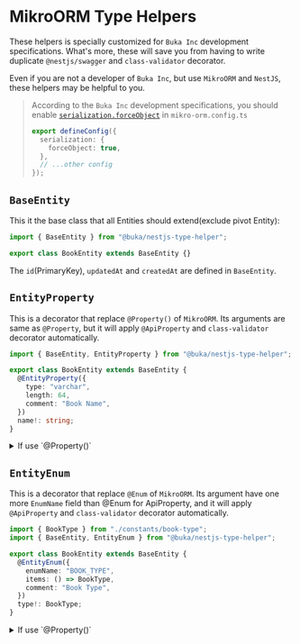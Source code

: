 # MikroORM Type Helpers

These helpers is specially customized for `Buka Inc` development specifications.
What's more, these will save you from having to write duplicate `@nestjs/swagger` and `class-validator` decorator.

Even if you are not a developer of `Buka Inc`, but use `MikroORM` and `NestJS`, these helpers may be helpful to you.

> According to the `Buka Inc` development specifications,
> you should enable [`serialization.forceObject`](https://mikro-orm.io/docs/serializing#foreign-keys-are-forceobject) in `mikro-orm.config.ts`
>
> ```typescript
> export defineConfig({
>   serialization: {
>     forceObject: true,
>   },
>   // ...other config
> });
> ```

## `BaseEntity`

This it the base class that all Entities should extend(exclude pivot Entity):

```typescript
import { BaseEntity } from "@buka/nestjs-type-helper";

export class BookEntity extends BaseEntity {}
```

The `id`(PrimaryKey), `updatedAt` and `createdAt` are defined in `BaseEntity`.

## `EntityProperty`

This is a decorator that replace `@Property()` of `MikroORM`.
Its arguments are same as `@Property`,
but it will apply `@ApiProperty` and `class-validator` decorator automatically.

```typescript
import { BaseEntity, EntityProperty } from "@buka/nestjs-type-helper";

export class BookEntity extends BaseEntity {
  @EntityProperty({
    type: "varchar",
    length: 64,
    comment: "Book Name",
  })
  name!: string;
}
```

<details>
  <summary>If use `@Property()`</summary>

```typescript
import { BaseEntity } from "@buka/nestjs-type-helper";
import { Property } from "@mikro-orm/core";
import { ApiProperty } from "@nestjs/swagger";

export class BookEntity extends BaseEntity {
  @Property({
    type: "varchar",
    length: 64,
    comment: "Book Name",
  })
  @IsString()
  @MaxLength(64)
  @ApiProperty({
    type: string,
    maxLength: 64,
  })
  name!: string;
}
```

</details>

## `EntityEnum`

This is a decorator that replace `@Enum` of `MikroORM`.
Its argument have one more `EnumName` field than @Enum for ApiProperty,
and it will apply `@ApiProperty` and `class-validator` decorator automatically.

```typescript
import { BookType } from "./constants/book-type";
import { BaseEntity, EntityEnum } from "@buka/nestjs-type-helper";

export class BookEntity extends BaseEntity {
  @EntityEnum({
    enumName: "BOOK_TYPE",
    items: () => BookType,
    comment: "Book Type",
  })
  type!: BookType;
}
```

<details>
  <summary>If use `@Property()`</summary>

```typescript
import { BaseEntity } from "@buka/nestjs-type-helper";

export class BookEntity extends BaseEntity {
  @ApiProperty({
    enumName: 'BOOK_TYPE',
    enum: () => BookType,
    description: 'Book Type'
  })
  @Property({
    items: () => BookType,
    comment: 'Book Type'
  })
  type!: BookType,
}
```

</details>

